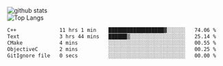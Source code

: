 ![github stats](https://github-readme-stats.vercel.app/api?username=AndreFerreira5&show_icons=true&theme=dark&count_private=true)
<br>
![Top Langs](https://github-readme-stats.vercel.app/api/top-langs/?username=AndreFerreira5&layout=compact&theme=dark)
<br>
<!--START_SECTION:waka-->

```txt
C++              11 hrs 1 min    ██████████████████▓░░░░░░   74.06 %
Text             3 hrs 44 mins   ██████▒░░░░░░░░░░░░░░░░░░   25.14 %
CMake            4 mins          ░░░░░░░░░░░░░░░░░░░░░░░░░   00.55 %
ObjectiveC       2 mins          ░░░░░░░░░░░░░░░░░░░░░░░░░   00.25 %
GitIgnore file   0 secs          ░░░░░░░░░░░░░░░░░░░░░░░░░   00.00 %
```

<!--END_SECTION:waka-->
